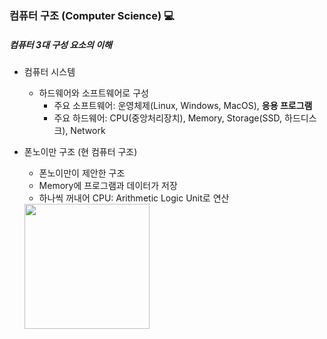 ### 컴퓨터 구조 (Computer Science) 💻
##### 컴퓨터 3대 구성 요소의 이해
- 컴퓨터 시스템
  - 하드웨어와 소프트웨어로 구성
    - 주요 소프트웨어: 운영체제(Linux, Windows, MacOS), **응용 프로그램**
    - 주요 하드웨어: CPU(중앙처리장치), Memory, Storage(SSD, 하드디스크), Network

- 폰노이만 구조 (현 컴퓨터 구조)
  - 폰노이만이 제안한 구조
  - Memory에 프로그램과 데이터가 저장
  - 하나씩 꺼내어 CPU: Arithmetic Logic Unit로 연산

  <img src="https://github.com/kodonghee/TIL/assets/78299113/8090b74d-f3c8-481c-a2be-fd320ac7f0e9" width="200" height="200">

  

